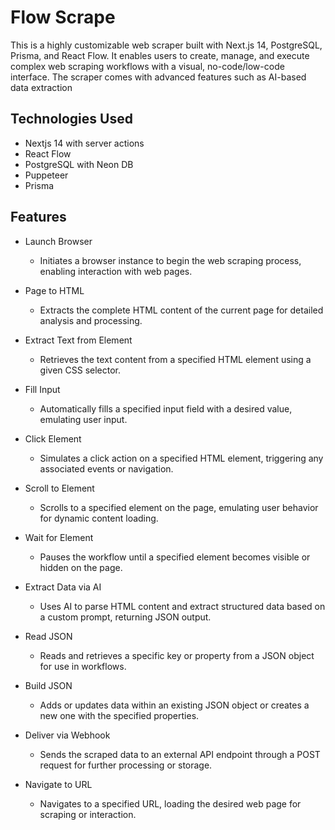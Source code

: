 # Flow Scrape

This is a highly customizable web scraper built with Next.js 14, PostgreSQL, Prisma, and React Flow. It enables users to create, manage, and execute complex web scraping workflows with a visual, no-code/low-code interface. The scraper comes with advanced features such as AI-based data extraction

<!-- ## Screenshots

### ScreenShot 1

![Screenshot 1](https://github.com/user-attachments/assets/07105297-8b67-4419-a92f-ef5ff5a038c6)

### ScreenShot 2

![Screenshot 2](https://github.com/user-attachments/assets/ecf9c093-d03e-4ee0-bd71-48f1d0b38538) -->

## Technologies Used

- Nextjs 14 with server actions
- React Flow
- PostgreSQL with Neon DB
- Puppeteer
- Prisma
<!-- - [Live Url](https://flowscrape.kartikpawar.dev/) -->

## Features

- Launch Browser

  - Initiates a browser instance to begin the web scraping process, enabling interaction with web pages.

- Page to HTML

  - Extracts the complete HTML content of the current page for detailed analysis and processing.

- Extract Text from Element

  - Retrieves the text content from a specified HTML element using a given CSS selector.

- Fill Input

  - Automatically fills a specified input field with a desired value, emulating user input.

- Click Element

  - Simulates a click action on a specified HTML element, triggering any associated events or navigation.

- Scroll to Element

  - Scrolls to a specified element on the page, emulating user behavior for dynamic content loading.

- Wait for Element

  - Pauses the workflow until a specified element becomes visible or hidden on the page.

- Extract Data via AI

  - Uses AI to parse HTML content and extract structured data based on a custom prompt, returning JSON output.

- Read JSON

  - Reads and retrieves a specific key or property from a JSON object for use in workflows.

- Build JSON

  - Adds or updates data within an existing JSON object or creates a new one with the specified properties.

- Deliver via Webhook

  - Sends the scraped data to an external API endpoint through a POST request for further processing or storage.

- Navigate to URL

  - Navigates to a specified URL, loading the desired web page for scraping or interaction.
